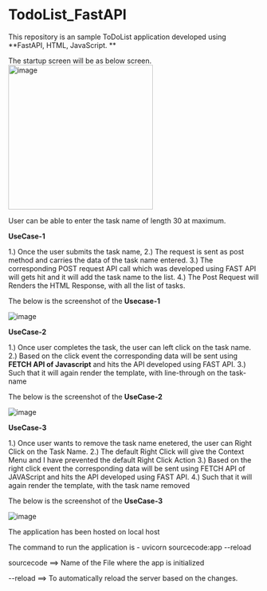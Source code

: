 # TodoList_FastAPI
This repository is an sample ToDoList application developed using **FastAPI, HTML, JavaScript. **

The startup screen will be as below screen.
<img width="290" alt="image" src="https://github.com/phaniteja5789/TodoList_FastAPI/assets/36558484/2d54041d-beda-431f-a85b-1a1f4906881f">

User can be able to enter the task name of length 30 at maximum.

**UseCase-1**

  1.) Once the user submits the task name, 
  2.) The request is sent as post method and carries the data of the task name entered. 
  3.) The corresponding POST request API call which was developed using FAST API will gets hit and it will add the task name to the list.
  4.) The Post Request will Renders the HTML Response, with all the list of tasks.
  
  The below is the screenshot of the **Usecase-1**
  
  ![image](https://github.com/phaniteja5789/TodoList_FastAPI/assets/36558484/84803234-0a21-404f-9666-bb900453964f)

  
 **UseCase-2**

  1.) Once user completes the task, the user can left click on the task name. 
  2.) Based on the click event the corresponding data will be sent using **FETCH API of Javascript** and hits the API developed using FAST API. 
  3.) Such that it will again render the template, with line-through on the task-name
  
  The below is the screenshot of the **UseCase-2**
  
  ![image](https://github.com/phaniteja5789/TodoList_FastAPI/assets/36558484/6632ae10-8f3c-4038-bbad-6383465805b9)

  
  **UseCase-3**
  
  1.) Once user wants to remove the task name enetered, the user can Right Click on the Task Name.
  2.) The default Right Click will give the Context Menu and I have prevented the default Right Click Action
  3.) Based on the right click event the corresponding data will be sent using FETCH API of JAVAScript and hits the API developed using FAST API.
  4.) Such that it will again render the template, with the task name removed
  
  The below is the screenshot of the **UseCase-3**
  
  ![image](https://github.com/phaniteja5789/TodoList_FastAPI/assets/36558484/5e3f37b9-1221-4f5e-b9df-631525c81b87)
  
The application has been hosted on local host

The command to run the application is - uvicorn sourcecode:app --reload

sourcecode ==> Name of the File where the app is initialized

--reload ==> To automatically reload the server based on the changes.


  

